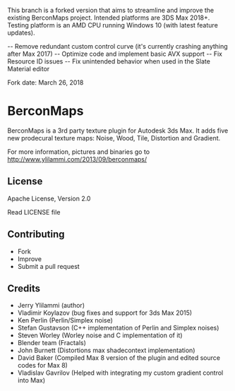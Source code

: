 This branch is a forked version that aims to streamline and improve the existing BerconMaps project. 
Intended platforms are 3DS Max 2018+.
Testing platform is an AMD CPU running Windows 10 (with latest feature updates).

--  Remove redundant custom control curve (it's currently crashing anything after Max 2017)
--  Optimize code and implement basic AVX support
--  Fix Resource ID issues
--  Fix unintended behavior when used in the Slate Material editor

Fork date: March 26, 2018

BerconMaps
==========

BerconMaps is a 3rd party texture plugin for Autodesk 3ds Max. It adds five new prodecural texture maps: Noise, Wood, Tile, Distortion and Gradient.

For more information, pictures and binaries go to http://www.ylilammi.com/2013/09/berconmaps/

License
-------------------------

Apache License, Version 2.0

Read LICENSE file

Contributing
-------------------------

- Fork
- Improve
- Submit a pull request

Credits
-------------------------

- Jerry Ylilammi (author)
- Vladimir Koylazov (bug fixes and support for 3ds Max 2015)
- Ken Perlin (Perlin/Simplex noise)
- Stefan Gustavson (C++ implementation of Perlin and Simplex noises)
- Steven Worley (Worley noise and C implementation of it)
- Blender team (Fractals)
- John Burnett (Distortions max shadecontext implementation)
- David Baker (Compiled Max 8 version of the plugin and edited source codes for Max 8)
- Vladislav Gavrilov (Helped with integrating my custom gradient control into Max)

